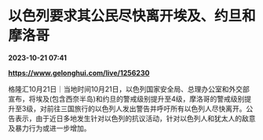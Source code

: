 # 以色列要求其公民尽快离开埃及、约旦和摩洛哥

**2023-10-21 07:41**

**https://www.gelonghui.com/live/1256230**

格隆汇10月21日｜当地时间10月21日，以色列国家安全局、总理办公室和外交部宣布，将埃及(包含西奈半岛)和约旦的警戒级别提升至4级，摩洛哥的警戒级别提升至3级，对前往三国旅行的以色列人发出警告并呼吁所有以色列人尽快离开。公告表示，由于近日多地发生针对以色列的抗议活动，针对以色列人和犹太人的敌意及暴力行为或进一步增加。